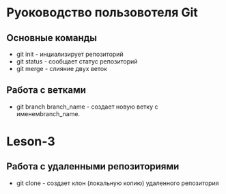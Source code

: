 # Руоководство пользовотеля Git
## Основные команды 
* git init - инциализирует репозиторий 
* git status - сообщает статус репозиторий
* git merge - слияние двух веток
## Работа с ветками
* git branch branch_name - создает новую ветку с именемbranch_name.
# Leson-3
## Работа с удаленными репозиториями
* git clone - создает клон (локальную копию) удаленного репозитория